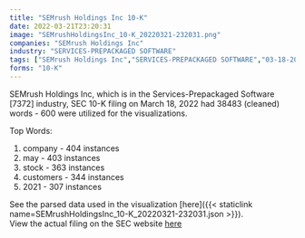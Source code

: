```yaml
---
title: "SEMrush Holdings Inc 10-K"
date: 2022-03-21T23:20:31
image: "SEMrushHoldingsInc_10-K_20220321-232031.png"
companies: "SEMrush Holdings Inc"
industry: "SERVICES-PREPACKAGED SOFTWARE"
tags: ["SEMrush Holdings Inc","SERVICES-PREPACKAGED SOFTWARE","03-18-2022","10-K"]
forms: "10-K"
---
```

SEMrush Holdings Inc, which is in the Services-Prepackaged Software [7372] industry, SEC 10-K filing on March 18, 2022 had 38483 (cleaned) words - 600 were utilized for the visualizations.

Top Words:
1. company - 404 instances
2. may - 403 instances
3. stock - 363 instances
4. customers - 344 instances
5. 2021 - 307 instances


See the parsed data used in the visualization [here]({{< staticlink name=SEMrushHoldingsInc_10-K_20220321-232031.json >}}).  
View the actual filing on the SEC website [here](https://www.sec.gov/Archives/edgar/data/1831840/0001628280-22-006731.txt)